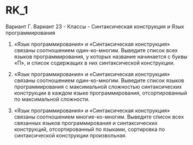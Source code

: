 # RK_1

Вариант Г. Вариант 23 - Классы - Синтаксическая конструкция и Язык программирования

1. «Язык программирования» и «Синтаксическая конструкция» связаны соотношением один-ко-многим. 
Выведите список всех языков программирования, у которых название начинается с буквы «П», и список содержащих в них синтаксической конструкции.

2. «Язык программирования» и «Синтаксическая конструкция» связаны соотношением один-ко-многим. 
Выведите список языков программирования с максимальной сложностью синтаксических конструкции в каждом языке программирования, отсортированный по максимальной сложности.

3. «Язык программирования» и «Синтаксическая конструкция» связаны соотношением многие-ко-многим. 
Выведите список всех связанных языков программирования и синтаксических конструкций, отсортированный по языками, сортировка по синтаксической конструкции произвольная. 
